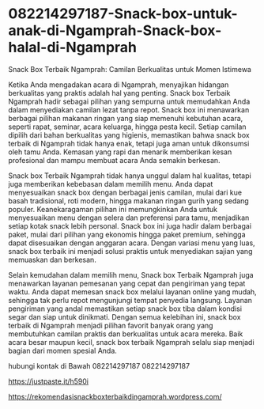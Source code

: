 # 082214297187-Snack-box-untuk-anak-di-Ngamprah-Snack-box-halal-di-Ngamprah
Snack Box Terbaik Ngamprah: Camilan Berkualitas untuk Momen Istimewa

Ketika Anda mengadakan acara di Ngamprah, menyajikan hidangan berkualitas yang praktis adalah hal yang penting. Snack box Terbaik Ngamprah hadir sebagai pilihan yang sempurna untuk memudahkan Anda dalam menyediakan camilan lezat tanpa repot. Snack box ini menawarkan berbagai pilihan makanan ringan yang siap memenuhi kebutuhan acara, seperti rapat, seminar, acara keluarga, hingga pesta kecil. Setiap camilan dipilih dari bahan berkualitas yang higienis, memastikan bahwa snack box terbaik di Ngamprah tidak hanya enak, tetapi juga aman untuk dikonsumsi oleh tamu Anda. Kemasan yang rapi dan menarik memberikan kesan profesional dan mampu membuat acara Anda semakin berkesan.

Snack box Terbaik Ngamprah tidak hanya unggul dalam hal kualitas, tetapi juga memberikan kebebasan dalam memilih menu. Anda dapat menyesuaikan snack box dengan berbagai jenis camilan, mulai dari kue basah tradisional, roti modern, hingga makanan ringan gurih yang sedang populer. Keanekaragaman pilihan ini memungkinkan Anda untuk menyesuaikan menu dengan selera dan preferensi para tamu, menjadikan setiap kotak snack lebih personal. Snack box ini juga hadir dalam berbagai paket, mulai dari pilihan yang ekonomis hingga paket premium, sehingga dapat disesuaikan dengan anggaran acara. Dengan variasi menu yang luas, snack box terbaik ini menjadi solusi praktis untuk menyediakan sajian yang memuaskan dan berkesan.

Selain kemudahan dalam memilih menu, Snack box Terbaik Ngamprah juga menawarkan layanan pemesanan yang cepat dan pengiriman yang tepat waktu. Anda dapat memesan snack box melalui layanan online yang mudah, sehingga tak perlu repot mengunjungi tempat penyedia langsung. Layanan pengiriman yang andal memastikan setiap snack box tiba dalam kondisi segar dan siap untuk dinikmati. Dengan semua kelebihan ini, snack box terbaik di Ngamprah menjadi pilihan favorit banyak orang yang membutuhkan camilan praktis dan berkualitas untuk acara mereka. Baik acara besar maupun kecil, snack box terbaik Ngamprah selalu siap menjadi bagian dari momen spesial Anda.

hubungi kontak di Bawah
082214297187
082214297187

https://justpaste.it/h590i

https://rekomendasisnackboxterbaikdingamprah.wordpress.com/
